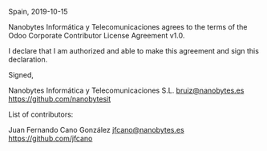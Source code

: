 Spain, 2019-10-15

Nanobytes Informática y Telecomunicaciones agrees to the terms of the Odoo 
Corporate Contributor License Agreement v1.0.

I declare that I am authorized and able to make this agreement and sign this
declaration.

Signed,

Nanobytes Informática y Telecomunicaciones S.L. bruiz@nanobytes.es https://github.com/nanobytesit

List of contributors:

Juan Fernando Cano González jfcano@nanobytes.es https://github.com/jfcano
